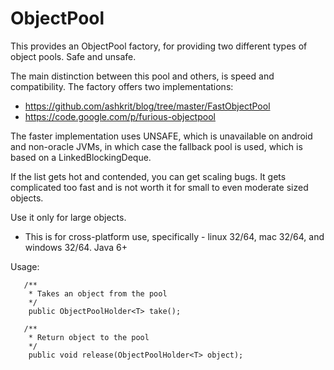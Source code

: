 ObjectPool
==========

This provides an ObjectPool factory, for providing two different types of object pools. Safe and unsafe.

The main distinction between this pool and others, is speed and compatibility. The factory offers two
implementations:
- https://github.com/ashkrit/blog/tree/master/FastObjectPool
- https://code.google.com/p/furious-objectpool


The faster implementation uses UNSAFE, which is unavailable on android and non-oracle JVMs, in which case the
fallback pool is used, which is based on a LinkedBlockingDeque.  


If the list gets hot and contended, you can get scaling bugs. It gets complicated too fast and is not 
worth it for small to even moderate sized objects.  

Use it only for large objects.  

- This is for cross-platform use, specifically - linux 32/64, mac 32/64, and windows 32/64. Java 6+


Usage:
```
   /**
    * Takes an object from the pool
    */
    public ObjectPoolHolder<T> take();

   /**
    * Return object to the pool
    */
    public void release(ObjectPoolHolder<T> object);
```
